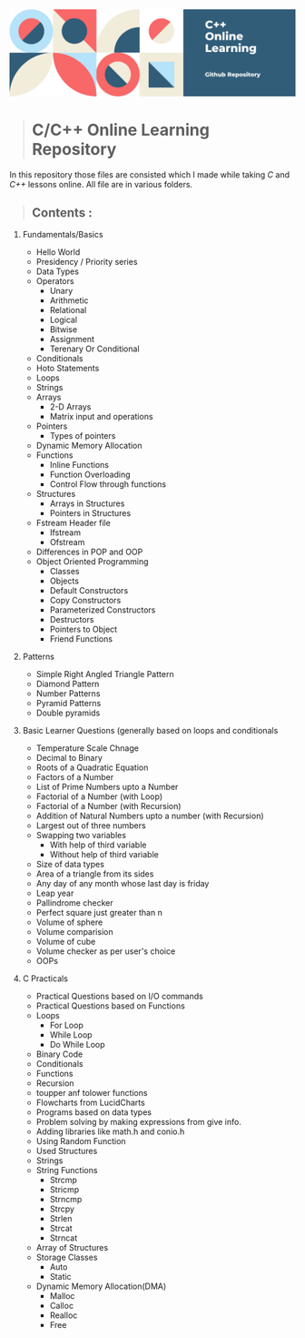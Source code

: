 <img src = "https://github.com/priyanshsingh/Cpp-learning/blob/master/Cpp.png"/>

># **C/C++ Online Learning Repository**

In this repository those files are consisted which I made while taking *C* and *C++* lessons online.
All file are in various folders. 

>## **Contents** :

1. Fundamentals/Basics

    * Hello World
    * Presidency / Priority series
    * Data Types
    * Operators
         * Unary
         * Arithmetic
         * Relational
         * Logical
         * Bitwise
         * Assignment
         * Terenary Or Conditional
    * Conditionals
    * Hoto Statements
    * Loops
    * Strings
    * Arrays
         * 2-D Arrays
         * Matrix input and operations
    * Pointers
         * Types of pointers
    * Dynamic Memory Allocation
    * Functions
         * Inline Functions
         * Function Overloading
         * Control Flow through functions
    * Structures
         * Arrays in Structures
         * Pointers in Structures
    * Fstream Header file 
         * Ifstream
         * Ofstream
    * Differences in POP and OOP
    * Object Oriented Programming
         * Classes
         * Objects
         * Default Constructors
         * Copy Constructors
         * Parameterized Constructors
         * Destructors
         * Pointers to Object
         * Friend Functions
2. Patterns
    * Simple Right Angled Triangle Pattern
    * Diamond Pattern
    * Number Patterns
    * Pyramid Patterns
    * Double pyramids
3. Basic Learner Questions (generally based on loops and conditionals
    * Temperature Scale Chnage
    * Decimal to Binary
    * Roots of a Quadratic Equation
    * Factors of a Number
    * List of Prime Numbers upto a Number
    * Factorial of a Number (with Loop)
    * Factorial of a Number (with Recursion)
    * Addition of Natural Numbers upto a number (with Recursion)
    * Largest out of three numbers
    * Swapping two variables
         * With help of third variable
         * Without help of third variable
    * Size of data types
    * Area of a triangle from its sides
    * Any day of any month whose last day is friday
    * Leap year
    * Pallindrome checker
    * Perfect square just greater than n
    * Volume of sphere
    * Volume comparision
    * Volume of cube
    * Volume checker as per user's choice
    * OOPs
4. C Practicals
    * Practical Questions based on I/O commands
    * Practical Questions based on Functions
    * Loops
         * For Loop
         * While Loop
         * Do While Loop
    * Binary Code
    * Conditionals
    * Functions
    * Recursion
    * toupper anf tolower functions
    * Flowcharts from LucidCharts
    * Programs based on data types
    * Problem solving by making expressions from give info.
    * Adding libraries like math.h and conio.h
    * Using Random Function
    * Used Structures 
    * Strings
    * String Functions
         * Strcmp
         * Stricmp
         * Strncmp
         * Strcpy
         * Strlen
         * Strcat
         * Strncat
    * Array of Structures
    * Storage Classes
         * Auto
         * Static
    * Dynamic Memory Allocation(DMA)
         * Malloc
         * Calloc
         * Realloc
         * Free
